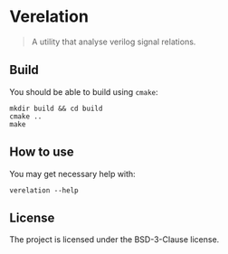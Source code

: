 # Verelation

> A utility that analyse verilog signal relations.

## Build

You should be able to build using `cmake`:

```shell
mkdir build && cd build
cmake ..
make
```

## How to use

You may get necessary help with:
```
verelation --help
```

## License

The project is licensed under the BSD-3-Clause license.
